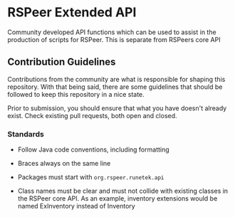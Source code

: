 # RSPeer Extended API

Community developed API functions which can be used to assist in the production of scripts for RSPeer. This is separate from RSPeers core API


## Contribution Guidelines
Contributions from the community are what is responsible for shaping this repository. With that being said, there are some guidelines that should be followed to keep this repository in a nice state.


Prior to submission, you should ensure that what you have doesn't already exist. Check existing pull requests, both open and closed.


### Standards
* Follow Java code conventions, including formatting

* Braces always on the same line

* Packages must start with `org.rspeer.runetek.api`

* Class names must be clear and must not collide with existing classes in the RSPeer core API. As an example, inventory extensions would be named ExInventory instead of Inventory

